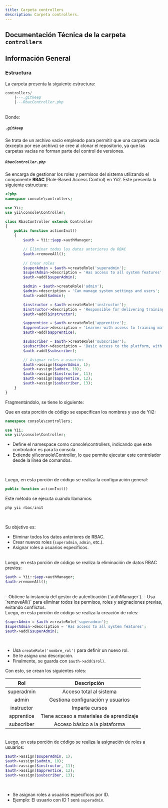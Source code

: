 ```yaml
---
title: Carpeta controllers
description: Carpeta controllers.
---
```


## Documentación Técnica de la carpeta `controllers`

## Información General

### Estructura

La carpeta presenta la siguiente estructura:
``` sql
controllers/
    |---.gitkeep
    |---RbacController.php
```
<br>
Donde:<br>

##### `.gitkeep`
Se trata de un archivo vacio empleado para permitir que una carpeta vacía (excepto por ese archivo) se cree al clonar el repositorio, ya que las carpetas vacías no forman parte del control de versiones.<br>

##### `RbacController.php`
Se encarga de gestionar los roles y permisos del sistema utilizando el componente **RBAC** (Role-Based Access Control) en Yii2. Este presenta la siguiente estructura:<br>

``` php
<?php
namespace console\controllers;

use Yii;
use yii\console\Controller;

class RbacController extends Controller
{
    public function actionInit()
    {
        $auth = Yii::$app->authManager;

        // Eliminar todos los datos anteriores de RBAC
        $auth->removeAll();
        
        // Crear roles
        $superAdmin = $auth->createRole('superadmin');
        $superAdmin->description = 'Has access to all system features';
        $auth->add($superAdmin);

        $admin = $auth->createRole('admin');
        $admin->description = 'Can manage system settings and users';
        $auth->add($admin);

        $instructor = $auth->createRole('instructor');
        $instructor->description = 'Responsible for delivering training and courses';
        $auth->add($instructor);

        $apprentice = $auth->createRole('apprentice');
        $apprentice->description = 'Learner with access to training materials';
        $auth->add($apprentice);

        $subscriber = $auth->createRole('subscriber');
        $subscriber->description = 'Basic access to the platform, with limited features';
        $auth->add($subscriber);

        // Asignar roles a usuarios
        $auth->assign($superAdmin, 1);
        $auth->assign($admin, 10);           
        $auth->assign($instructor, 11);
        $auth->assign($apprentice, 12);
        $auth->assign($subscriber, 13);
    }
}
```

Fragmentándolo, se tiene lo siguiente:

Que en esta porción de código se especifican los nombres y uso de Yii2:
``` php
namespace console\controllers;

use Yii;
use yii\console\Controller;
```

- Define el namespace como console\controllers, indicando que este controlador es para la consola.
- Extiende yii\console\Controller, lo que permite ejecutar este controlador desde la línea de comandos.

<br>

Luego, en esta porción de código se realiza la configuración general:<br>

``` php
public function actionInit()
```

Este método se ejecuta cuando llamamos:
``` php
php yii rbac/init
```
<br>

Su objetivo es:

- Eliminar todos los datos anteriores de RBAC.
- Crear nuevos roles (`superadmin`, `admin`, etc.).
- Asignar roles a usuarios específicos.
<br>
Luego, en esta porción de código se realiza la eliminación de datos RBAC previos:

``` php
$auth = Yii::$app->authManager;
$auth->removeAll();
```

<br>
- Obtiene la instancia del gestor de autenticación (`authManager`).
- Usa `removeAll()` para eliminar todos los permisos, roles y asignaciones previas, evitando conflictos.
<br>
Luego, en esta porción de código se realiza la creación de roles:

``` php
$superAdmin = $auth->createRole('superadmin');
$superAdmin->description = 'Has access to all system features';
$auth->add($superAdmin);
```
<br>

- Usa `createRole('nombre_rol')` para definir un nuevo rol.
- Se le asigna una descripción.
- Finalmente, se guarda con `$auth->add($rol)`.

Con esto, se crean los siguientes roles:

|Rol	|Descripción		|
|:-------------:|:-------------:|
|superadmin		|Acceso total al sistema	|
|admin	|Gestiona configuración y usuarios	|
|instructor	|Imparte cursos	|
|apprentice	|Tiene acceso a materiales de aprendizaje	|
|subscriber	|Acceso básico a la plataforma	|

<br>
Luego, en esta porción de código se realiza la asignación de roles a usuarios:

``` php
$auth->assign($superAdmin, 1);
$auth->assign($admin, 10);
$auth->assign($instructor, 11);
$auth->assign($apprentice, 12);
$auth->assign($subscriber, 13);
```
<br>

- Se asignan roles a usuarios específicos por ID.
- Ejemplo: El usuario con ID 1 será `superadmin`.

